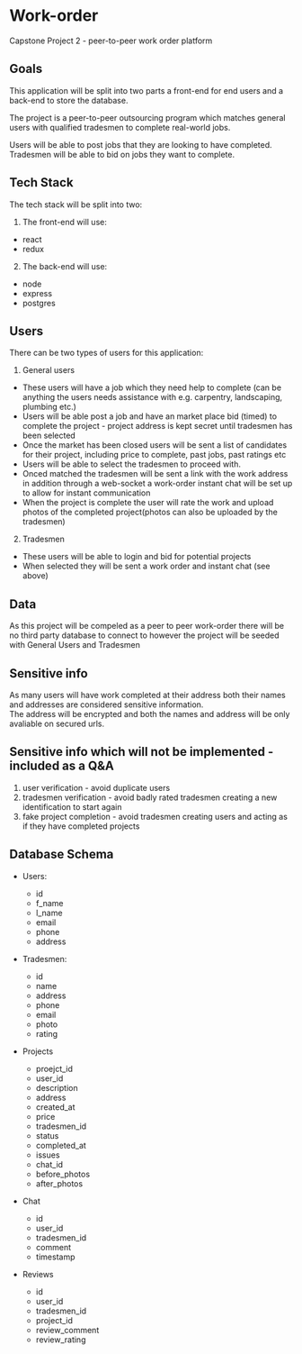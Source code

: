 # Work-order
Capstone Project 2 - peer-to-peer work order platform

## Goals
This application will be split into two parts a front-end for end users and a back-end to store the database.  

The project is a peer-to-peer outsourcing program which matches general users with qualified tradesmen to complete real-world jobs. 

Users will be able to post jobs that they are looking to have completed. 
Tradesmen will be able to bid on jobs they want to complete. 


## Tech Stack
The tech stack will be split into two: 
1. The front-end will use: 
  - react
  - redux
  
2. The back-end will use:
  - node
  - express 
  - postgres

## Users
There can be two types of users for this application:
1. General users 
  - These users will have a job which they need help to complete (can be anything the users needs assistance with e.g. carpentry, landscaping, plumbing etc.)
  - Users will be able post a job and have an market place bid (timed) to complete the project - project address is kept secret until tradesmen has been selected
  - Once the market has been closed users will be sent a list of candidates for their project, including price to complete, past jobs, past ratings etc
  - Users will be able to select the tradesmen to proceed with. 
  - Onced matched the tradesmen will be sent a link with the work address in addition through a web-socket a work-order instant chat will be set up to allow for instant communication
  - When the project is complete the user will rate the work and upload photos of the completed project(photos can also be uploaded by the tradesmen)
  
2. Tradesmen 
  - These users will be able to login and bid for potential projects
  - When selected they will be sent a work order and instant chat (see above)

## Data
As this project will be compeled as a peer to peer work-order there will be no third party database to connect to however the project will be seeded with General Users and Tradesmen

## Sensitive info
As many users will have work completed at their address both their names and addresses are considered sensitive information.  
The address will be encrypted and both the names and address will be only avaliable on secured urls.  

## Sensitive info which will not be implemented - included as a Q&A
1. user verification - avoid duplicate users
2. tradesmen verification - avoid badly rated tradesmen creating a new identification to start again
3. fake project completion - avoid tradesmen creating users and acting as if they have completed projects 

## Database Schema
- Users:
  - id
  - f_name
  - l_name
  - email
  - phone
  - address
    
- Tradesmen: 
  - id
  - name
  - address
  - phone
  - email
  - photo
  - rating

- Projects
  - proejct_id
  - user_id
  - description
  - address
  - created_at
  - price
  - tradesmen_id
  - status
  - completed_at
  - issues
  - chat_id
  - before_photos
  - after_photos

- Chat
  - id
  - user_id
  - tradesmen_id
  - comment
  - timestamp

- Reviews
  - id
  - user_id
  - tradesmen_id
  - project_id
  - review_comment
  - review_rating
